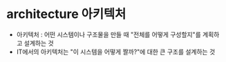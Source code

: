 # architecture 아키텍처

- 아키텍처 : 어떤 시스템이나 구조물을 만들 때 "전체를 어떻게 구성할지"를 계획하고 설계하는 것
- IT에서의 아키텍처는 "이 시스템을 어떻게 짤까?"에 대한 큰 구조를 설계하는 것

